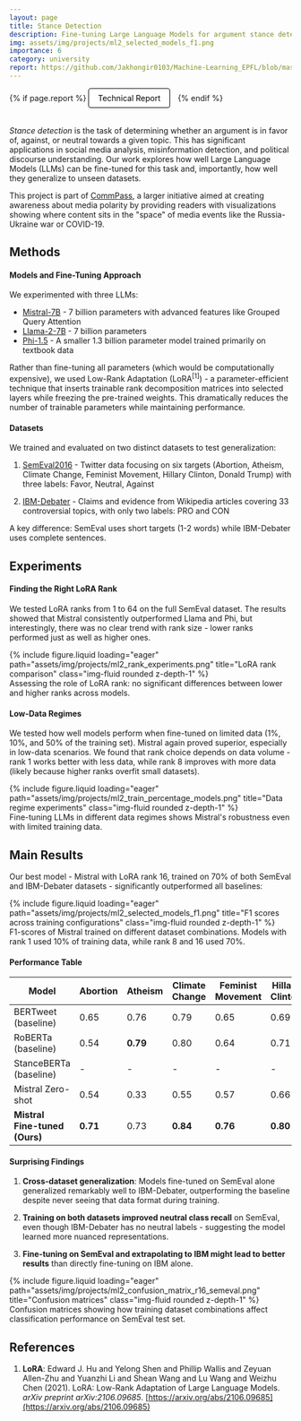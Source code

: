 ```yaml
---
layout: page
title: Stance Detection
description: Fine-tuning Large Language Models for argument stance detection in unseen domains
img: assets/img/projects/ml2_selected_models_f1.png
importance: 6
category: university
report: https://github.com/Jakhongir0103/Machine-Learning_EPFL/blob/master/projects/project2/project2_report.pdf
---
```


<!-- Project Links/Buttons -->
<div class="links" style="margin-bottom: 2rem;">
  {% if page.report %}
    <a href="{{ page.report }}" class="btn btn-primary btn-sm" role="button" target="_blank" style="background-color: white !important; border: 1px solid black !important; color: black !important; padding: 8px 16px; border-radius: 4px; text-decoration: none; display: inline-block; margin-right: 10px; box-shadow: 0 2px 4px rgba(0,0,0,0.1);">
      <i class="fas fa-file-pdf"></i> Technical Report
    </a>
  {% endif %}
</div>

*Stance detection* is the task of determining whether an argument is in favor of, against, or neutral towards a given topic. This has significant applications in social media analysis, misinformation detection, and political discourse understanding. Our work explores how well Large Language Models (LLMs) can be fine-tuned for this task and, importantly, how well they generalize to unseen datasets.

This project is part of [CommPass](https://www.media-initiative.ch/project/commpass/), a larger initiative aimed at creating awareness about media polarity by providing readers with visualizations showing where content sits in the "space" of media events like the Russia-Ukraine war or COVID-19.

## Methods

#### Models and Fine-Tuning Approach

We experimented with three LLMs:
- [Mistral-7B](https://huggingface.co/mistralai/Mistral-7B-Instruct-v0.1) - 7 billion parameters with advanced features like Grouped Query Attention
- [Llama-2-7B](https://huggingface.co/meta-llama/Llama-2-7b) - 7 billion parameters 
- [Phi-1.5](https://huggingface.co/microsoft/phi-1_5) - A smaller 1.3 billion parameter model trained primarily on textbook data

Rather than fine-tuning all parameters (which would be computationally expensive), we used Low-Rank Adaptation (LoRA$^{[1]}$) - a parameter-efficient technique that inserts trainable rank decomposition matrices into selected layers while freezing the pre-trained weights. This dramatically reduces the number of trainable parameters while maintaining performance.

#### Datasets

We trained and evaluated on two distinct datasets to test generalization:

1. [SemEval2016](https://www.saifmohammad.com/WebPages/StanceDataset.htm) - Twitter data focusing on six targets (Abortion, Atheism, Climate Change, Feminist Movement, Hillary Clinton, Donald Trump) with three labels: Favor, Neutral, Against

2. [IBM-Debater](https://research.ibm.com/haifa/dept/vst/debating_data.shtml) - Claims and evidence from Wikipedia articles covering 33 controversial topics, with only two labels: PRO and CON

A key difference: SemEval uses short targets (1-2 words) while IBM-Debater uses complete sentences.

## Experiments

#### Finding the Right LoRA Rank

We tested LoRA ranks from 1 to 64 on the full SemEval dataset. The results showed that Mistral consistently outperformed Llama and Phi, but interestingly, there was no clear trend with rank size - lower ranks performed just as well as higher ones.

<div class="row justify-content-sm-center">
    <div class="col-sm-8 mt-3 mt-md-0">
        {% include figure.liquid loading="eager" path="assets/img/projects/ml2_rank_experiments.png" title="LoRA rank comparison" class="img-fluid rounded z-depth-1" %}
    </div>
</div>
<div class="caption">
    Assessing the role of LoRA rank: no significant differences between lower and higher ranks across models.
</div>

#### Low-Data Regimes

We tested how well models perform when fine-tuned on limited data (1%, 10%, and 50% of the training set). Mistral again proved superior, especially in low-data scenarios. We found that rank choice depends on data volume - rank 1 works better with less data, while rank 8 improves with more data (likely because higher ranks overfit small datasets).

<div class="row justify-content-sm-center">
    <div class="col-sm-8 mt-3 mt-md-0">
        {% include figure.liquid loading="eager" path="assets/img/projects/ml2_train_percentage_models.png" title="Data regime experiments" class="img-fluid rounded z-depth-1" %}
    </div>
</div>
<div class="caption">
    Fine-tuning LLMs in different data regimes shows Mistral's robustness even with limited training data.
</div>

## Main Results

Our best model - Mistral with LoRA rank 16, trained on 70% of both SemEval and IBM-Debater datasets - significantly outperformed all baselines:

<div class="row justify-content-sm-center">
    <div class="col-sm-12 mt-3 mt-md-0">
        {% include figure.liquid loading="eager" path="assets/img/projects/ml2_selected_models_f1.png" title="F1 scores across training configurations" class="img-fluid rounded z-depth-1" %}
    </div>
</div>
<div class="caption">
    F1-scores of Mistral trained on different dataset combinations. Models with rank 1 used 10% of training data, while rank 8 and 16 used 70%.
</div>

#### Performance Table

<table
  data-toggle="table"
  class="table table-bordered table-hover text-center align-middle"
>
  <thead>
    <tr>
      <th>Model</th>
      <th>Abortion</th>
      <th>Atheism</th>
      <th>Climate Change</th>
      <th>Feminist Movement</th>
      <th>Hillary Clinton</th>
      <th>SemEval (avg)</th>
      <th>IBM (avg)</th>
    </tr>
  </thead>
  <tbody>
    <tr>
      <td>BERTweet (baseline)</td>
      <td>0.65</td>
      <td>0.76</td>
      <td>0.79</td>
      <td>0.65</td>
      <td>0.69</td>
      <td>0.70</td>
      <td>-</td>
    </tr>
    <tr>
      <td>RoBERTa (baseline)</td>
      <td>0.54</td>
      <td><b>0.79</b></td>
      <td>0.80</td>
      <td>0.64</td>
      <td>0.71</td>
      <td>0.68</td>
      <td>-</td>
    </tr>
    <tr>
      <td>StanceBERTa (baseline)</td>
      <td>-</td>
      <td>-</td>
      <td>-</td>
      <td>-</td>
      <td>-</td>
      <td>-</td>
      <td>0.61</td>
    </tr>
    <tr>
      <td>Mistral Zero-shot</td>
      <td>0.54</td>
      <td>0.33</td>
      <td>0.55</td>
      <td>0.57</td>
      <td>0.66</td>
      <td>0.54</td>
      <td>0.44</td>
    </tr>
    <tr>
      <td><b>Mistral Fine-tuned (Ours)</b></td>
      <td><b>0.71</b></td>
      <td>0.73</td>
      <td><b>0.84</b></td>
      <td><b>0.76</b></td>
      <td><b>0.80</b></td>
      <td><b>0.76</b></td>
      <td><b>0.92</b></td>
    </tr>
  </tbody>
</table>

<p></p>

#### Surprising Findings

1. **Cross-dataset generalization**: Models fine-tuned on SemEval alone generalized remarkably well to IBM-Debater, outperforming the baseline despite never seeing that data format during training.

2. **Training on both datasets improved neutral class recall** on SemEval, even though IBM-Debater has no neutral labels - suggesting the model learned more nuanced representations.

3. **Fine-tuning on SemEval and extrapolating to IBM might lead to better results** than directly fine-tuning on IBM alone.


<div class="row justify-content-sm-center">
    <div class="col-sm-12 mt-3 mt-md-0">
        {% include figure.liquid loading="eager" path="assets/img/projects/ml2_confusion_matrix_r16_semeval.png" title="Confusion matrices" class="img-fluid rounded z-depth-1" %}
    </div>
</div>
<div class="caption">
    Confusion matrices showing how training dataset combinations affect classification performance on SemEval test set.
</div>

## References

1. **LoRA**: Edward J. Hu and Yelong Shen and Phillip Wallis and Zeyuan Allen-Zhu and Yuanzhi Li and Shean Wang and Lu Wang and Weizhu Chen (2021). LoRA: Low-Rank Adaptation of Large Language Models. *arXiv preprint arXiv:2106.09685*. [https://arxiv.org/abs/2106.09685](https://arxiv.org/abs/2106.09685)